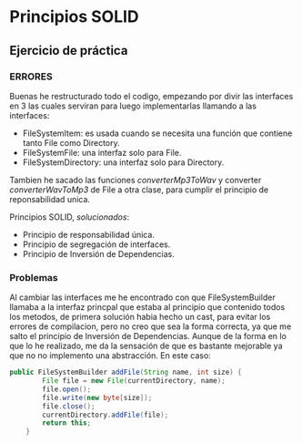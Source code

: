 # Principios SOLID
## Ejercicio de práctica

### ERRORES

Buenas he restructurado todo el codigo, empezando por divir las interfaces en 3 las cuales serviran 
para luego implementarlas llamando a las interfaces:
- FileSystemItem: es usada cuando se necesita una función que contiene tanto File como Directory. 
- FileSystemFile: una interfaz solo para File.
- FileSystemDirectory: una interfaz solo para Directory.



Tambien he sacado las funciones *converterMp3ToWav* y converter *converterWavToMp3* de File a 
otra clase, para cumplir el principio de reponsabilidad unica.


Principios SOLID, *solucionados*:
- Principio de responsabilidad única.
- Principio de segregación de interfaces.
- Principio de Inversión de Dependencias.

### Problemas
Al cambiar las interfaces me he encontrado con que FileSystemBuilder llamaba a la interfaz princpal
que estaba al principio que contenido todos los metodos, de primera solución habia hecho un cast, para evitar los errores
de compilacion, pero no creo que sea la forma correcta, ya que me salto el principio de Inversión de Dependencias.
Aunque de la forma en lo que lo he realizado, me da la sensación de que es bastante mejorable ya que no
no implemento una abstracción. En este caso:

````java
public FileSystemBuilder addFile(String name, int size) {
        File file = new File(currentDirectory, name);
        file.open();
        file.write(new byte[size]);
        file.close();
        currentDirectory.addFile(file);
        return this;
    }
````
